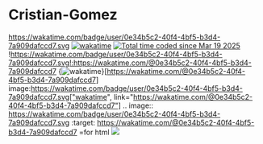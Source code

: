 # Cristian-Gomez
https://wakatime.com/badge/user/0e34b5c2-40f4-4bf5-b3d4-7a909dafccd7.svg
[![wakatime](https://wakatime.com/badge/user/0e34b5c2-40f4-4bf5-b3d4-7a909dafccd7.svg)](https://wakatime.com/@0e34b5c2-40f4-4bf5-b3d4-7a909dafccd7)
<a href="https://wakatime.com/@0e34b5c2-40f4-4bf5-b3d4-7a909dafccd7"><img src="https://wakatime.com/badge/user/0e34b5c2-40f4-4bf5-b3d4-7a909dafccd7.svg" alt="Total time coded since Mar 19 2025" /></a>
!https://wakatime.com/badge/user/0e34b5c2-40f4-4bf5-b3d4-7a909dafccd7.svg!:https://wakatime.com/@0e34b5c2-40f4-4bf5-b3d4-7a909dafccd7
{<img src="https://wakatime.com/badge/user/0e34b5c2-40f4-4bf5-b3d4-7a909dafccd7.svg" alt="wakatime" />}[https://wakatime.com/@0e34b5c2-40f4-4bf5-b3d4-7a909dafccd7]
image:https://wakatime.com/badge/user/0e34b5c2-40f4-4bf5-b3d4-7a909dafccd7.svg["wakatime", link="https://wakatime.com/@0e34b5c2-40f4-4bf5-b3d4-7a909dafccd7"]
.. image:: https://wakatime.com/badge/user/0e34b5c2-40f4-4bf5-b3d4-7a909dafccd7.svg
:target: https://wakatime.com/@0e34b5c2-40f4-4bf5-b3d4-7a909dafccd7
=for html <a href="https://wakatime.com/@0e34b5c2-40f4-4bf5-b3d4-7a909dafccd7"><img src="https://wakatime.com/badge/user/0e34b5c2-40f4-4bf5-b3d4-7a909dafccd7.svg"></a>
